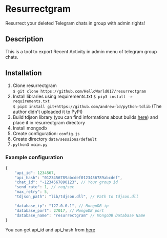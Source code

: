 # Resurrectgram
Resurrect your deleted Telegram chats in group with admin rights!

## Description
This is a tool to export Recent Activity in admin menu of telegram group chats.

## Installation
1. Clone resurrectgram  
`$ git clone https://github.com/HelloWorld017/resurrectgram`  
2. Install libraries using requirements.txt
`$ pip3 install -r requirements.txt`  
`$ pip3 install git+https://github.com/andrew-ld/python-tdlib` (The author didn't uploaded it to PyPI)  
3. Build tdjson library (you can find informations about builds [here](https://tdlib.github.io/td/build.html))
and place it in resurrectgram directory  
4. Install mongodb  
5. Create configuration: `config.js`  
6. Create directory `data/sessions/default`  
7. `python3 main.py`

### Example configuration
```js
{
	"api_id": 1234567,
	"api_hash": "0123456789abcdef0123456789abcdef",
	"chat_id": "-1234567890123", // Your group id
	"send_rate": 1, // req/sec
	"max_retry": 5,
	"tdjson_path": "lib/tdjson.dll", // Path to tdjson.dll

	"database_ip": "127.0.0.1", // MongoDB ip
	"database_port": 27017, // MongoDB port
	"database_name": "resurrectgram" // MongoDB Database Name
}
```

You can get api_id and api_hash from [here](https://my.telegram.org/apps)
